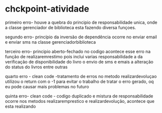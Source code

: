 # chckpoint-atividade



primeiro erro-
houve a quebra do principio de responsabilidade unica,
onde a classe gerenciador de biblioteca esta fazendo diversa funçoes.

segundo erro-
princípio da inversão de dependência
ocorre no enviar email e enviar sms na classe gerenciadorbiblioteca

terceiro erro-
principio aberto-fechado no codigo acontece esse erro na função de realizaremrestimo pois inclui varias responsabilidade a da verificação de disponibilidade do livro  o envio de sms e emais a alteração do status do livros entre outras 


quarto erro - clean code -tratamento de erros 
no metodo  realizardevoluçao utilizou o return com o -1 para evitar o trabalho de tratar o erro gerado, oq eu pode causar mais problemas no futuro



quinta erro- clean code - codigo duplicado e mistura de responsabilidade
ocorre nos metodos realizaremprestico e realizardevolução,
acontece que esta realizando


